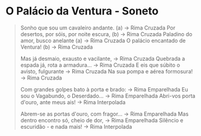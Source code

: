 
# O Palácio da Ventura - Soneto

> Sonho que sou um cavaleiro andante. (a) -> Rima Cruzada
> Por desertos, por sóis, por noite escura, (b) -> Rima Cruzada
> Paladino do amor, busco anelante (a) -> Rima Cruzada
> O palácio encantado de Ventura! (b) -> Rima Cruzada
>
> Mas já desmaio, exausto e vacilante,  -> Rima Cruzada
> Quebrada a espada já, rota a armadura... -> Rima Cruzada
> E eis que súbito o avisto, fulgurante -> Rima Cruzada
> Na sua pompa e aérea formosura! -> Rima Cruzada
>
> Com grandes golpes bato à porta e brado: -> Rima Emparelhada
> Eu sou o Vagabundo, o Deserdado... -> Rima Emparelhada
> Abri-vos porta d'ouro, ante meus ais! -> Rima Interpolada
>
> Abrem-se as portas d'ouro, com fragor... -> Rima Emparelhada
> Mas dentro encontro só, cheio de dor, -> Rima Emparelhada
> Silêncio e escuridão - e nada mais! -> Rima Interpolada

